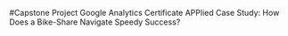 #Capstone Project Google Analytics Certificate
APPlied Case Study: How Does a Bike-Share Navigate Speedy Success?
